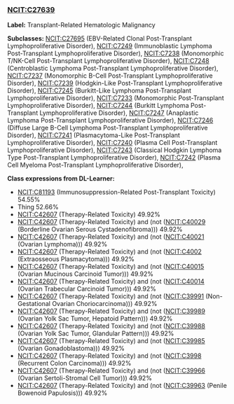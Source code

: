 
### [NCIT:C27639](http://purl.obolibrary.org/obo/NCIT_C27639)
**Label:** Transplant-Related Hematologic Malignancy

**Subclasses:** [NCIT:C27695](http://purl.obolibrary.org/obo/NCIT_C27695) (EBV-Related Clonal Post-Transplant Lymphoproliferative Disorder), [NCIT:C7249](http://purl.obolibrary.org/obo/NCIT_C7249) (Immunoblastic Lymphoma Post-Transplant Lymphoproliferative Disorder), [NCIT:C7238](http://purl.obolibrary.org/obo/NCIT_C7238) (Monomorphic T/NK-Cell Post-Transplant Lymphoproliferative Disorder), [NCIT:C7248](http://purl.obolibrary.org/obo/NCIT_C7248) (Centroblastic Lymphoma Post-Transplant Lymphoproliferative Disorder), [NCIT:C7237](http://purl.obolibrary.org/obo/NCIT_C7237) (Monomorphic B-Cell Post-Transplant Lymphoproliferative Disorder), [NCIT:C7239](http://purl.obolibrary.org/obo/NCIT_C7239) (Hodgkin-Like Post-Transplant Lymphoproliferative Disorder), [NCIT:C7245](http://purl.obolibrary.org/obo/NCIT_C7245) (Burkitt-Like Lymphoma Post-Transplant Lymphoproliferative Disorder), [NCIT:C7233](http://purl.obolibrary.org/obo/NCIT_C7233) (Monomorphic Post-Transplant Lymphoproliferative Disorder), [NCIT:C7244](http://purl.obolibrary.org/obo/NCIT_C7244) (Burkitt Lymphoma Post-Transplant Lymphoproliferative Disorder), [NCIT:C7247](http://purl.obolibrary.org/obo/NCIT_C7247) (Anaplastic Lymphoma Post-Transplant Lymphoproliferative Disorder), [NCIT:C7246](http://purl.obolibrary.org/obo/NCIT_C7246) (Diffuse Large B-Cell Lymphoma Post-Transplant Lymphoproliferative Disorder), [NCIT:C7241](http://purl.obolibrary.org/obo/NCIT_C7241) (Plasmacytoma-Like Post-Transplant Lymphoproliferative Disorder), [NCIT:C7240](http://purl.obolibrary.org/obo/NCIT_C7240) (Plasma Cell Post-Transplant Lymphoproliferative Disorder), [NCIT:C7243](http://purl.obolibrary.org/obo/NCIT_C7243) (Classical Hodgkin Lymphoma Type Post-Transplant Lymphoproliferative Disorder), [NCIT:C7242](http://purl.obolibrary.org/obo/NCIT_C7242) (Plasma Cell Myeloma Post-Transplant Lymphoproliferative Disorder), 

**Class expressions from DL-Learner:**

- [NCIT:C81193](http://purl.obolibrary.org/obo/NCIT_C81193) (Immunosuppression-Related Post-Transplant Toxicity) 54.55%
- Thing 52.66%
- [NCIT:C42607](http://purl.obolibrary.org/obo/NCIT_C42607) (Therapy-Related Toxicity) 49.92%
- [NCIT:C42607](http://purl.obolibrary.org/obo/NCIT_C42607) (Therapy-Related Toxicity) and (not ([NCIT:C40029](http://purl.obolibrary.org/obo/NCIT_C40029) (Borderline Ovarian Serous Cystadenofibroma))) 49.92%
- [NCIT:C42607](http://purl.obolibrary.org/obo/NCIT_C42607) (Therapy-Related Toxicity) and (not ([NCIT:C40021](http://purl.obolibrary.org/obo/NCIT_C40021) (Ovarian Lymphoma))) 49.92%
- [NCIT:C42607](http://purl.obolibrary.org/obo/NCIT_C42607) (Therapy-Related Toxicity) and (not ([NCIT:C4002](http://purl.obolibrary.org/obo/NCIT_C4002) (Extraosseous Plasmacytoma))) 49.92%
- [NCIT:C42607](http://purl.obolibrary.org/obo/NCIT_C42607) (Therapy-Related Toxicity) and (not ([NCIT:C40015](http://purl.obolibrary.org/obo/NCIT_C40015) (Ovarian Mucinous Carcinoid Tumor))) 49.92%
- [NCIT:C42607](http://purl.obolibrary.org/obo/NCIT_C42607) (Therapy-Related Toxicity) and (not ([NCIT:C40014](http://purl.obolibrary.org/obo/NCIT_C40014) (Ovarian Trabecular Carcinoid Tumor))) 49.92%
- [NCIT:C42607](http://purl.obolibrary.org/obo/NCIT_C42607) (Therapy-Related Toxicity) and (not ([NCIT:C39991](http://purl.obolibrary.org/obo/NCIT_C39991) (Non-Gestational Ovarian Choriocarcinoma))) 49.92%
- [NCIT:C42607](http://purl.obolibrary.org/obo/NCIT_C42607) (Therapy-Related Toxicity) and (not ([NCIT:C39989](http://purl.obolibrary.org/obo/NCIT_C39989) (Ovarian Yolk Sac Tumor, Hepatoid Pattern))) 49.92%
- [NCIT:C42607](http://purl.obolibrary.org/obo/NCIT_C42607) (Therapy-Related Toxicity) and (not ([NCIT:C39988](http://purl.obolibrary.org/obo/NCIT_C39988) (Ovarian Yolk Sac Tumor, Glandular Pattern))) 49.92%
- [NCIT:C42607](http://purl.obolibrary.org/obo/NCIT_C42607) (Therapy-Related Toxicity) and (not ([NCIT:C39985](http://purl.obolibrary.org/obo/NCIT_C39985) (Ovarian Gonadoblastoma))) 49.92%
- [NCIT:C42607](http://purl.obolibrary.org/obo/NCIT_C42607) (Therapy-Related Toxicity) and (not ([NCIT:C3998](http://purl.obolibrary.org/obo/NCIT_C3998) (Recurrent Colon Carcinoma))) 49.92%
- [NCIT:C42607](http://purl.obolibrary.org/obo/NCIT_C42607) (Therapy-Related Toxicity) and (not ([NCIT:C39966](http://purl.obolibrary.org/obo/NCIT_C39966) (Ovarian Sertoli-Stromal Cell Tumor))) 49.92%
- [NCIT:C42607](http://purl.obolibrary.org/obo/NCIT_C42607) (Therapy-Related Toxicity) and (not ([NCIT:C39963](http://purl.obolibrary.org/obo/NCIT_C39963) (Penile Bowenoid Papulosis))) 49.92%



